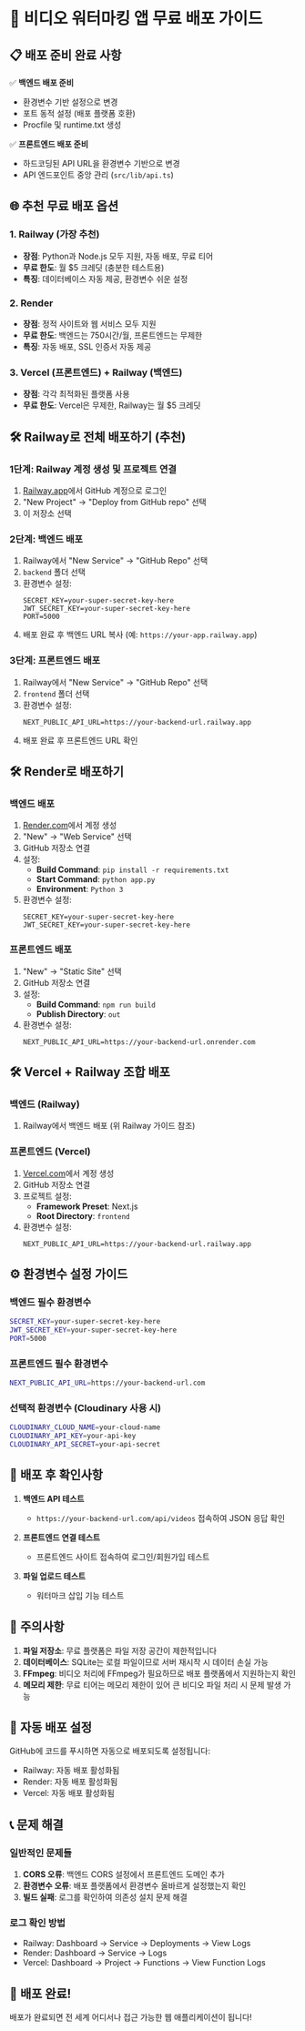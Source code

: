 # 🚀 비디오 워터마킹 앱 무료 배포 가이드

## 📋 배포 준비 완료 사항

✅ **백엔드 배포 준비**

- 환경변수 기반 설정으로 변경
- 포트 동적 설정 (배포 플랫폼 호환)
- Procfile 및 runtime.txt 생성

✅ **프론트엔드 배포 준비**

- 하드코딩된 API URL을 환경변수 기반으로 변경
- API 엔드포인트 중앙 관리 (`src/lib/api.ts`)

## 🌐 추천 무료 배포 옵션

### 1. **Railway** (가장 추천)

- **장점**: Python과 Node.js 모두 지원, 자동 배포, 무료 티어
- **무료 한도**: 월 $5 크레딧 (충분한 테스트용)
- **특징**: 데이터베이스 자동 제공, 환경변수 쉬운 설정

### 2. **Render**

- **장점**: 정적 사이트와 웹 서비스 모두 지원
- **무료 한도**: 백엔드는 750시간/월, 프론트엔드는 무제한
- **특징**: 자동 배포, SSL 인증서 자동 제공

### 3. **Vercel (프론트엔드) + Railway (백엔드)**

- **장점**: 각각 최적화된 플랫폼 사용
- **무료 한도**: Vercel은 무제한, Railway는 월 $5 크레딧

## 🛠️ Railway로 전체 배포하기 (추천)

### 1단계: Railway 계정 생성 및 프로젝트 연결

1. [Railway.app](https://railway.app)에서 GitHub 계정으로 로그인
2. "New Project" → "Deploy from GitHub repo" 선택
3. 이 저장소 선택

### 2단계: 백엔드 배포

1. Railway에서 "New Service" → "GitHub Repo" 선택
2. `backend` 폴더 선택
3. 환경변수 설정:
   ```
   SECRET_KEY=your-super-secret-key-here
   JWT_SECRET_KEY=your-super-secret-key-here
   PORT=5000
   ```
4. 배포 완료 후 백엔드 URL 복사 (예: `https://your-app.railway.app`)

### 3단계: 프론트엔드 배포

1. Railway에서 "New Service" → "GitHub Repo" 선택
2. `frontend` 폴더 선택
3. 환경변수 설정:
   ```
   NEXT_PUBLIC_API_URL=https://your-backend-url.railway.app
   ```
4. 배포 완료 후 프론트엔드 URL 확인

## 🛠️ Render로 배포하기

### 백엔드 배포

1. [Render.com](https://render.com)에서 계정 생성
2. "New" → "Web Service" 선택
3. GitHub 저장소 연결
4. 설정:
   - **Build Command**: `pip install -r requirements.txt`
   - **Start Command**: `python app.py`
   - **Environment**: `Python 3`
5. 환경변수 설정:
   ```
   SECRET_KEY=your-super-secret-key-here
   JWT_SECRET_KEY=your-super-secret-key-here
   ```

### 프론트엔드 배포

1. "New" → "Static Site" 선택
2. GitHub 저장소 연결
3. 설정:
   - **Build Command**: `npm run build`
   - **Publish Directory**: `out`
4. 환경변수 설정:
   ```
   NEXT_PUBLIC_API_URL=https://your-backend-url.onrender.com
   ```

## 🛠️ Vercel + Railway 조합 배포

### 백엔드 (Railway)

1. Railway에서 백엔드 배포 (위 Railway 가이드 참조)

### 프론트엔드 (Vercel)

1. [Vercel.com](https://vercel.com)에서 계정 생성
2. GitHub 저장소 연결
3. 프로젝트 설정:
   - **Framework Preset**: Next.js
   - **Root Directory**: `frontend`
4. 환경변수 설정:
   ```
   NEXT_PUBLIC_API_URL=https://your-backend-url.railway.app
   ```

## ⚙️ 환경변수 설정 가이드

### 백엔드 필수 환경변수

```bash
SECRET_KEY=your-super-secret-key-here
JWT_SECRET_KEY=your-super-secret-key-here
PORT=5000
```

### 프론트엔드 필수 환경변수

```bash
NEXT_PUBLIC_API_URL=https://your-backend-url.com
```

### 선택적 환경변수 (Cloudinary 사용 시)

```bash
CLOUDINARY_CLOUD_NAME=your-cloud-name
CLOUDINARY_API_KEY=your-api-key
CLOUDINARY_API_SECRET=your-api-secret
```

## 🔧 배포 후 확인사항

1. **백엔드 API 테스트**

   - `https://your-backend-url.com/api/videos` 접속하여 JSON 응답 확인

2. **프론트엔드 연결 테스트**

   - 프론트엔드 사이트 접속하여 로그인/회원가입 테스트

3. **파일 업로드 테스트**
   - 워터마크 삽입 기능 테스트

## 🚨 주의사항

1. **파일 저장소**: 무료 플랫폼은 파일 저장 공간이 제한적입니다
2. **데이터베이스**: SQLite는 로컬 파일이므로 서버 재시작 시 데이터 손실 가능
3. **FFmpeg**: 비디오 처리에 FFmpeg가 필요하므로 배포 플랫폼에서 지원하는지 확인
4. **메모리 제한**: 무료 티어는 메모리 제한이 있어 큰 비디오 파일 처리 시 문제 발생 가능

## 🔄 자동 배포 설정

GitHub에 코드를 푸시하면 자동으로 배포되도록 설정됩니다:

- Railway: 자동 배포 활성화됨
- Render: 자동 배포 활성화됨
- Vercel: 자동 배포 활성화됨

## 📞 문제 해결

### 일반적인 문제들

1. **CORS 오류**: 백엔드 CORS 설정에서 프론트엔드 도메인 추가
2. **환경변수 오류**: 배포 플랫폼에서 환경변수 올바르게 설정했는지 확인
3. **빌드 실패**: 로그를 확인하여 의존성 설치 문제 해결

### 로그 확인 방법

- Railway: Dashboard → Service → Deployments → View Logs
- Render: Dashboard → Service → Logs
- Vercel: Dashboard → Project → Functions → View Function Logs

## 🎉 배포 완료!

배포가 완료되면 전 세계 어디서나 접근 가능한 웹 애플리케이션이 됩니다!











